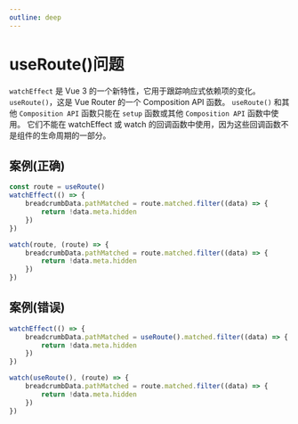 ```yaml
---
outline: deep
---
```


# useRoute()问题

`watchEffect` 是 Vue 3 的一个新特性，它用于跟踪响应式依赖项的变化。
`useRoute()`，这是 Vue Router 的一个 Composition API 函数。
`useRoute()` 和其他 `Composition API` 函数只能在 `setup` 函数或其他 `Composition API` 函数中使用。
它们不能在 watchEffect 或 watch 的回调函数中使用，因为这些回调函数不是组件的生命周期的一部分。

## 案例(正确)

```typescript
const route = useRoute()
watchEffect(() => {
    breadcrumbData.pathMatched = route.matched.filter((data) => {
        return !data.meta.hidden
    })
})

watch(route, (route) => {
    breadcrumbData.pathMatched = route.matched.filter((data) => {
        return !data.meta.hidden
    })
})
```

## 案例(错误)

```typescript
watchEffect(() => {
    breadcrumbData.pathMatched = useRoute().matched.filter((data) => {
        return !data.meta.hidden
    })
})

watch(useRoute(), (route) => {
    breadcrumbData.pathMatched = route.matched.filter((data) => {
        return !data.meta.hidden
    })
})
```
